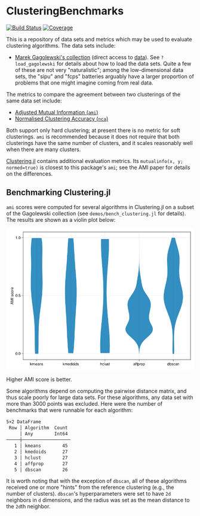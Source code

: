 # ClusteringBenchmarks

[![Build Status](https://github.com/HolyLab/ClusteringBenchmarks.jl/actions/workflows/CI.yml/badge.svg?branch=main)](https://github.com/HolyLab/ClusteringBenchmarks.jl/actions/workflows/CI.yml?query=branch%3Amain)
[![Coverage](https://codecov.io/gh/HolyLab/ClusteringBenchmarks.jl/branch/main/graph/badge.svg)](https://codecov.io/gh/HolyLab/ClusteringBenchmarks.jl)

This is a repository of data sets and metrics which may be used to evaluate clustering algorithms. The data sets include:

- [Marek Gagolewski's collection](https://clustering-benchmarks.gagolewski.com) (direct access to [data](https://github.com/gagolews/clustering-data-v1)). See `?load_gagolewski` for details about how to load the data sets. Quite a few of these are not very "naturalistic"; among the low-dimensional data sets, the "sipu" and "fcps" batteries arguably have a larger proportion of problems that one might imagine coming from real data.

The metrics to compare the agreement between two clusterings of the same data set include:
- [Adjusted Mutual Information (`ami`)](https://dl.acm.org/doi/abs/10.1145/1553374.1553511?casa_token=T02zuKJpK3AAAAAA:7caf54YsKdR0Xf4nTPnCrY0Na906rGbuNh-IPvem7cgCxSHqLobsbhYGJc4A90TqrDYqNvQShj7vvA)
- [Normalised Clustering Accuracy (`nca`)](https://arxiv.org/pdf/2209.02935.pdf)

Both support only hard clustering; at present there is no metric for soft clusterings. `ami` is recommended because
it does not require that both clusterings have the same number of clusters, and it scales reasonably well when there are many clusters.

[Clustering.jl](https://github.com/JuliaStats/Clustering.jl) contains additional evaluation metrics. Its `mutualinfo(x, y; normed=true)` is closest to this package's `ami`; see the AMI paper for details on the differences.

## Benchmarking Clustering.jl

`ami` scores were computed for several algorithms in Clustering.jl on a subset of the Gagolewski collection (see `demos/bench_clustering.jl` for details). The results are shown as a violin plot below:

![ami scores](demos/ami.png)

Higher AMI score is better.

Some algorithms depend on computing the pairwise distance matrix, and thus scale poorly for large data sets.
For these algorithms, any data set with more than 3000 points was excluded. Here were the number of benchmarks that were runnable for each algorithm:

```
5×2 DataFrame
 Row │ Algorithm  Count
     │ Any        Int64
─────┼──────────────────
   1 │ kmeans        45
   2 │ kmedoids      27
   3 │ hclust        27
   4 │ affprop       27
   5 │ dbscan        26
```

It is worth noting that with the exception of `dbscan`, all of these algorithms received one or more "hints" from the reference clustering (e.g., the number of clusters). `dbscan`'s hyperparameters were set to have `2d` neighbors in `d` dimensions, and the radius was set as the mean distance to the `2d`th neighbor.
